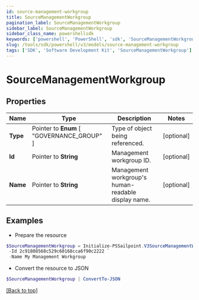 ```yaml
---
id: source-management-workgroup
title: SourceManagementWorkgroup
pagination_label: SourceManagementWorkgroup
sidebar_label: SourceManagementWorkgroup
sidebar_class_name: powershellsdk
keywords: ['powershell', 'PowerShell', 'sdk', 'SourceManagementWorkgroup'] 
slug: /tools/sdk/powershell/v3/models/source-management-workgroup
tags: ['SDK', 'Software Development Kit', 'SourceManagementWorkgroup']
---
```



# SourceManagementWorkgroup

## Properties

Name | Type | Description | Notes
------------ | ------------- | ------------- | -------------
**Type** |  Pointer to  **Enum** [  "GOVERNANCE_GROUP" ] | Type of object being referenced. | [optional] 
**Id** |  Pointer to **String** | Management workgroup ID. | [optional] 
**Name** |  Pointer to **String** | Management workgroup's human-readable display name. | [optional] 

## Examples

- Prepare the resource
```powershell
$SourceManagementWorkgroup = Initialize-PSSailpoint.V3SourceManagementWorkgroup  -Type GOVERNANCE_GROUP `
 -Id 2c91808568c529c60168cca6f90c2222 `
 -Name My Management Workgroup
```

- Convert the resource to JSON
```powershell
$SourceManagementWorkgroup | ConvertTo-JSON
```


[[Back to top]](#) 

